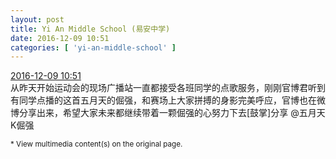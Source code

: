 ```yaml
---
layout: post
title: Yi An Middle School (易安中学)
date: 2016-12-09 10:51
categories: [ 'yi-an-middle-school' ]
---
```


<div class="weibo-info">
  <a href="http://weibo.com/6074218720/ElhCG0Kl5">2016-12-09 10:51</a>
</div>
从昨天开始运动会的现场广播站一直都接受各班同学的点歌服务，刚刚官博君听到有同学点播的这首五月天的倔强，和赛场上大家拼搏的身影完美呼应，官博也在微博分享出来，希望大家未来都继续带着一颗倔强的心努力下去[鼓掌]分享 @五月天 K倔强

<!-- more -->

<small>* View multimedia content(s) on the original page.</small>
